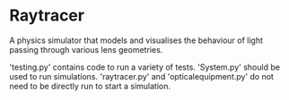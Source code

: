 # Raytracer

A physics simulator that models and visualises the behaviour of light passing through various lens geometries.

'testing.py' contains code to run a variety of tests.
'System.py' should be used to run simulations.
'raytracer.py' and 'opticalequipment.py' do not need to be directly run to start a simulation.
